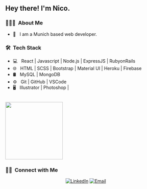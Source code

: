 <h2> Hey there! I'm Nico.</h2>

<h3> 👨🏻‍💻 &nbsp;About Me </h3>

- 🤔 &nbsp; I am a Munich based web developer.


<h3> 🛠 &nbsp;Tech Stack</h3>

- 💻 &nbsp; React | Javascript | Node.js | ExpressJS | RubyonRails 
- 🌐 &nbsp; HTML | SCSS | Bootstrap | Material UI | Heroku | Firebase
- 🛢 &nbsp; MySQL | MongoDB
- ⚙️ &nbsp; Git | GitHub | VSCode
- 🖥 &nbsp; Illustrator | Photoshop | 

<br/>

<a href="https://github.com/nicolotor">
<!--   <img height="180em" src="https://github-readme-stats.vercel.app/api?username=nicolotor&theme=buefy&show_icons=true" /> -->
  <img height="180em" src="https://github-readme-stats.vercel.app/api/top-langs/?username=nicolotor&theme=buefy&layout=compact" />
</a>

<br/>

<h3> 🤝🏻 &nbsp;Connect with Me </h3>

<p align="center">
<a href="https://www.linkedin.com/in/nicolo-torromacco/"><img alt="LinkedIn" src="https://img.shields.io/badge/LinkedIn-Nicolò%20Torromacco-blue?style=flat-square&logo=linkedin"></a>
<a href="mailto:nicolotor@gmail.com"><img alt="Email" src="https://img.shields.io/badge/Email-nicolotor@gmail.com-blue?style=flat-square&logo=gmail"></a>
</p>

